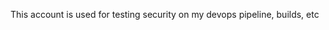 This account is used for testing security on my devops pipeline, builds, etc 

<!---
horvatic-attack/horvatic-attack is a ✨ special ✨ repository because its `README.md` (this file) appears on your GitHub profile.
You can click the Preview link to take a look at your changes.
--->
